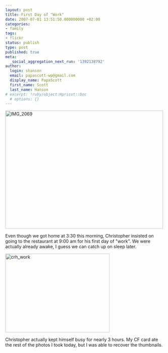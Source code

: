 ```yaml
---
layout: post
title: First Day of "Work"
date: 2007-07-01 13:51:50.000000000 +02:00
categories:
- family
tags:
- flickr
status: publish
type: post
published: true
meta:
  _social_aggregation_next_run: '1392138792'
author:
  login: shanson
  email: papascott-wp@gmail.com
  display_name: PapaScott
  first_name: Scott
  last_name: Hanson
# excerpt: !ruby/object:Hpricot::Doc
  # options: {}
---
```

<p><a href="http://www.flickr.com/photos/papascott/682463062/" title="Photo Sharing"><img src="http://farm2.static.flickr.com/1070/682463062_b2525d2d91.jpg" width="500" height="375" alt="IMG_2069" /></a></p>
<p>Even though we got home at 3:30 this morning, Christopher insisted on going to the restaurant at 9:00 am for his first day of "work". We were actually already awake, I guess we can catch up on sleep later.</p>
<p><a href="http://www.flickr.com/photos/papascott/683006302/" title="Photo Sharing"><img src="http://farm2.static.flickr.com/1394/683006302_cd6a535f3a_o.jpg" width="330" height="250" alt="crh_work" /></a></p>
<p>Christopher actually kept himself busy for nearly 3 hours. My CF card ate the rest of the photos I took today, but I was able to recover the thumbnails.</p>
